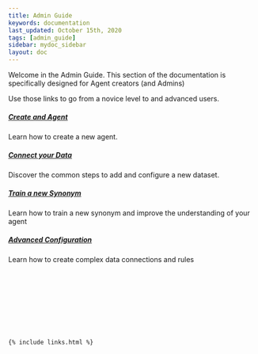 ```yaml
---
title: Admin Guide
keywords: documentation
last_updated: October 15th, 2020
tags: [admin_guide]
sidebar: mydoc_sidebar
layout: doc
---
```


Welcome in the Admin Guide. This section of the documentation is specifically designed for Agent creators (and Admins)

Use those links to go from a novice level to and advanced users.

##### [Create and Agent](/docs/how-to-create-an-askdata-agent)

Learn how to create a new agent.

##### [Connect your Data](/docs/how-to-connect-a-dataset)

Discover the common steps to add and configure a new dataset.

##### [Train a new Synonym](/docs/how-to-train-a-synonym)

Learn how to train a new synonym and improve the understanding of your agent

##### [Advanced Configuration](/docs/advanced-configurations)

Learn how to create complex data connections and rules

‍

‍

‍

### ‍



    {% include links.html %}

    
